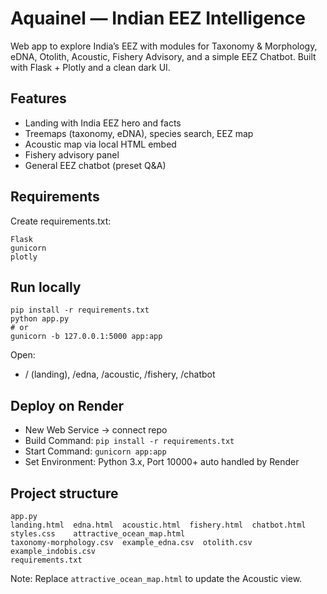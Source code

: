 # Aquainel — Indian EEZ Intelligence

Web app to explore India’s EEZ with modules for Taxonomy & Morphology, eDNA, Otolith, Acoustic, Fishery Advisory, and a simple EEZ Chatbot. Built with Flask + Plotly and a clean dark UI.

## Features
- Landing with India EEZ hero and facts
- Treemaps (taxonomy, eDNA), species search, EEZ map
- Acoustic map via local HTML embed
- Fishery advisory panel
- General EEZ chatbot (preset Q&A)

## Requirements
Create requirements.txt:
```
Flask
gunicorn
plotly
```

## Run locally
```
pip install -r requirements.txt
python app.py
# or
gunicorn -b 127.0.0.1:5000 app:app
```
Open:
- / (landing), /edna, /acoustic, /fishery, /chatbot

## Deploy on Render
- New Web Service → connect repo
- Build Command: `pip install -r requirements.txt`
- Start Command: `gunicorn app:app`
- Set Environment: Python 3.x, Port 10000+ auto handled by Render

## Project structure
```
app.py
landing.html  edna.html  acoustic.html  fishery.html  chatbot.html
styles.css    attractive_ocean_map.html
taxonomy-morphology.csv  example_edna.csv  otolith.csv  example_indobis.csv
requirements.txt
```

Note: Replace `attractive_ocean_map.html` to update the Acoustic view.
```
